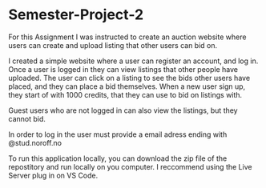 # Semester-Project-2

For this Assignment I was instructed to create an auction website where users can create and upload listing that other users can bid on.

I created a simple website where a user can register an account, and log in. Once a user is logged in they can view listings that other people have uploaded.
The user can click on a listing to see the bids other users have placed, and they can place a bid themselves. When a new user sign up, they start of with 1000 credits, that they can use to bid on listings with.

Guest users who are not logged in can also view the listings, but they cannot bid.

In order to log in the user must provide a email adress ending with @stud.noroff.no

To run this application locally, you can download the zip file of the repostitory and run locally on you computer. I reccommend using the Live Server plug in on VS Code.
